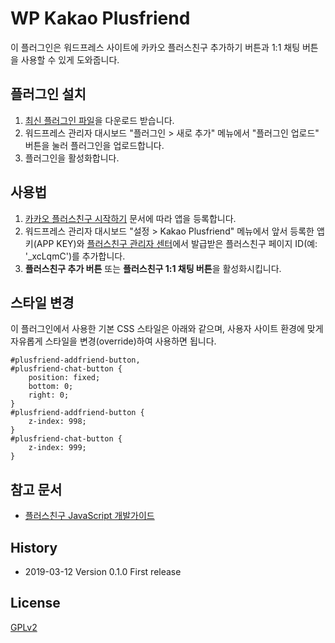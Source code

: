 WP Kakao Plusfriend
==

이 플러그인은 워드프레스 사이트에 카카오 플러스친구 추가하기 버튼과 1:1 채팅 버튼을 사용할 수 있게 도와줍니다.

플러그인 설치
--

1. [최신 플러그인 파일](https://github.com/wpguide/wp-kakao-plusfriend/archive/master.zip)을 다운로드 받습니다.
2. 워드프레스 관리자 대시보드 "플러그인 > 새로 추가" 메뉴에서 "플러그인 업로드" 버튼을 눌러 플러그인을 업로드합니다.
3. 플러그인을 활성화합니다. 

사용법
--

1. [카카오 플러스친구 시작하기](https://developers.kakao.com/docs/js/getting-started) 문서에 따라 앱을 등록합니다.
2. 워드프레스 관리자 대시보드 "설정 > Kakao Plusfriend" 메뉴에서 앞서 등록한 앱 키(APP KEY)와 [플러스친구 관리자 센터](https://center-pf.kakao.com/profiles)에서 발급받은 플러스친구 페이지 ID(예: '_xcLqmC')를 추가합니다.
3. **플러스친구 추가 버튼** 또는 **플러스친구 1:1 채팅 버튼**을 활성화시킵니다.


스타일 변경
--

이 플러그인에서 사용한 기본 CSS 스타일은 아래와 같으며, 사용자 사이트 환경에 맞게 자유롭게 스타일을 변경(override)하여 사용하면 됩니다.

    #plusfriend-addfriend-button,
    #plusfriend-chat-button {
        position: fixed;
        bottom: 0;
        right: 0;
    }
    #plusfriend-addfriend-button {
        z-index: 998;
    }
    #plusfriend-chat-button {
        z-index: 999;
    }


참고 문서
--

* [플러스친구 JavaScript 개발가이드](https://developers.kakao.com/docs/js/plusfriend)


History
--

* 2019-03-12 Version 0.1.0 First release

License
--

[GPLv2](https://www.gnu.org/licenses/gpl-2.0.html)